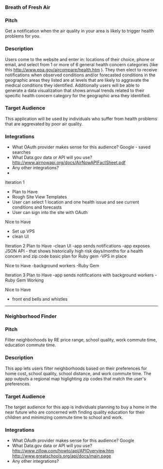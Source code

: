 
### Breath of Fresh Air

### Pitch

Get a notification when the air quality in your area is likely to trigger health problems for you.

### Description

Users come to the website and enter in: locations of their choice, phone or email, and select from 1 or more of 6 general health concern categories (like this http://www.epa.gov/aircompare/health.htm ).  They then elect to receive notifications when observed conditions and/or forecasted conditions in the geographic areas they listed are at levels that are likely to aggravate the medical conditions they identified. Additionally users will be able to generate a data visualization that shows annual trends related to their specific health concern category for the geographic area they identified.

### Target Audience

This application will be used by individuals who suffer from health problems that are aggrevated by poor air quality.

### Integrations

* What OAuth provider makes sense for this audience? Google - saved searches
* What Data.gov data or API will you use? http://www.airnowapi.org/docs/AirNowAPIFactSheet.pdf
* Any other integrations?
* 

Iteration 1 
- Plan to Have 
- Rough Site View Templates
- User can select 1 location and one health issue and see current conditions and forecasts 
- User can sign into the site with OAuth

Nice to Have 
- Set up VPS
- clean UI

Iteration 2 
Plan to Have 
-clean UI
-app sends notifications
-app exposes JSON API - that shows historically high risk days/months for a health concern and zip code 
basic plan for Ruby gem 
-VPS in place

Nice to Have 
-background workers
-Ruby Gem

Iteration 3 
Plan to Have 
-app sends notifications with background workers
-Ruby Gem Working 

Nice to Have 
- front end bells and whistles

******************************************************************************************************************
### Neighborhood Finder


### Pitch

Filter neighborhoods by RE price range, school quality, work commute time, education commute time.

### Description

This app lets users filter neighborhoods based on their preferences for home cost, school quality, school distance, and work commute time.  The app outputs a regional map higlighting zip codes that match the user's preferences.

### Target Audience

The target audience for this app is individuals planning to buy a home in the near
future who are concerned with finding quality education for their children and minimizing commute time to school and work.

### Integrations

* What OAuth provider makes sense for this audience? Google
* What Data.gov data or API will you use? 
                                          http://www.zillow.com/howto/api/APIOverview.htm
                                          http://www.greatschools.org/api/docs/main.page
* Any other integrations?

